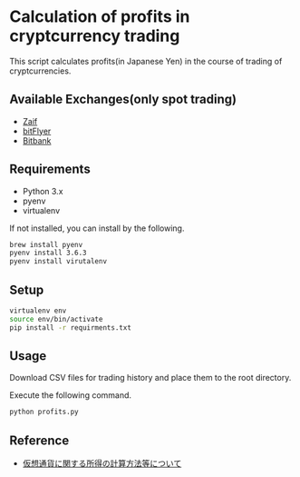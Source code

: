 # Calculation of profits in cryptcurrency trading
This script calculates profits(in Japanese Yen) in the course of trading of cryptcurrencies.

## Available Exchanges(only spot trading)
* [Zaif](https://zaif.jp?ac=grgdh633wu)
* [bitFlyer](https://bitflyer.jp/)
* [Bitbank](https://bitbank.cc/)

## Requirements
* Python 3.x
* pyenv
* virtualenv

If not installed, you can install by the following.
```bash
brew install pyenv
pyenv install 3.6.3
pyenv install virutalenv
```

## Setup
```bash
virtualenv env
source env/bin/activate
pip install -r requirments.txt
```

## Usage
Download CSV files for trading history and place them to the root directory.

Execute the following command.
```bash
python profits.py
```

## Reference
* [仮想通貨に関する所得の計算方法等について](https://www.nta.go.jp/shiraberu/zeiho-kaishaku/joho-zeikaishaku/shotoku/shinkoku/171127/01.pdf)
